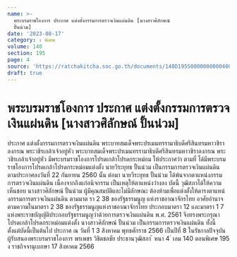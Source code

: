 ```yaml
---
name: >-
  พระบรมราชโองการ ประกาศ แต่งตั้งกรรมการตรวจเงินแผ่นดิน [นางสาวศิลักษณ์
  ปั้นน่วม]
date: '2023-08-17'
category: ง พิเศษ
volume: 140
section: 195
page: 4
source: 'https://ratchakitcha.soc.go.th/documents/140D195S0000000000400.pdf'
draft: true
---
```


# พระบรมราชโองการ ประกาศ แต่งตั้งกรรมการตรวจเงินแผ่นดิน [นางสาวศิลักษณ์ ปั้นน่วม]

ประกาศ แต่งตั้งกรรมการตรวจเงินแผ่นดิน พระบาทสมเด็จพระปรเมนทรรามาธิบดีศรีสินทรมหาวชิราลงกรณ พระวชิรเกล้าเจ้าอยู่หัว พระบาทสมเด็จพระปรเมนทรรามาธิบดีศรีสินทรมหาวชิราลงกรณ พระวชิรเกล้าเจ้าอยู่หัว มีพระบรมราชโองการโปรดเกล้าโปรดกระหม่อม ให้ประกาศว่า ตามที่ ได้มีพระบรมราชโองการโปรดเกล้าโปรดกระหม่อมแต่งตั้ง นายวีระยุทธ ปั้นน่วม เป็นกรรมการตรวจเงินแผ่นดิน ตามประกาศลงวันที่ 22 กันยายน 2560 นั้น ต่อมา นายวีระยุทธ ปั้นน่วม ได้พ้นจากตาแหน่งกรรมการตรวจเงินแผ่นดิน เนื่องจากถึงแก่อนิจกรรม เป็นเหตุให้ตาแหน่งว่างลง บัดนี้ วุฒิสภาได้ให้ความเห็นชอบ นางสาวศิลักษณ์ ปั้นน่วม ผู้มีคุณสมบัติและไม่มีลักษณะ ต้องห้ามเพื่อแต่งตั้งให้ดารงตาแหน่งกรรมการตรวจเงินแผ่นดิน ตามมาต รา 2 38 ของรัฐธรรมนูญ แห่งราชอาณาจักรไทย อาศัยอำนาจตามความในมาตรา 2 38 ของรัฐธรรมนูญแห่งราชอาณาจักรไทย ประกอบมาตรา 12 และมาตรา 1 7 แห่งพระราชบัญญัติประกอบรัฐธรรมนูญว่าด้วยการตรวจเงินแผ่นดิน พ.ศ. 2561 จึงทรงพระกรุณาโปรดเกล้าโปรดกระหม่อมแต่งตั้ง นางสาวศิลักษณ์ ปั้นน่วม เป็นกรรมการตรวจเงินแผ่นดิน ทั้งนี้ ตั้งแต่บัดนี้เป็นต้นไป ประกาศ ณ วันที่ 1 3 สิงหาคม พุทธศักราช 2566 เป็นปีที่ 8 ในรัชกาลปัจจุบัน ผู้รับสนองพระบรมราชโองการ พรเพชร วิชิตชลชัย ประธานวุฒิสภา ้ หนา 4 ่ เลม 140 ตอนพิเศษ 195 ง ราชกิจจานุเบกษา 17 สิงหาคม 2566
